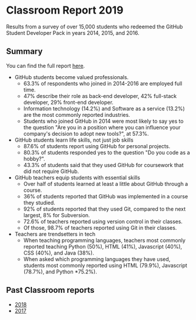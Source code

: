# Classroom Report 2019

Results from a survey of over 15,000 students who redeemed the GitHub Student Developer Pack in years 2014, 2015, and 2016. 

## Summary

You can find the full report [here](https://education.github.com/classroom-report/2019).

- GitHub students become valued professionals.
    - 63.3% of respondents who joined in 2014-2016 are employed full time.
    - 47% describe their role as back-end developer, 42% full-stack developer, 29% front-end developer.
    - Information technology (14.2%) and Software as a service (13.2%) are the most commonly reported industries.
    - Students who joined GitHub in 2014 were most likely to say yes to the question "Are you in a position where you can influence your company's decision to adopt new tools?", at 57.3%. 
- GitHub students learn life skills, not just job skills
    - 87.6% of students report using GitHub for personal projects.
    - 80.3% of students responded yes to the question "Do you code as a hobby?".
    - 43.3% of students said that they used GitHub for coursework that did not require GitHub.
- GitHub teachers equip students with essential skills
    - Over half of students learned at least a little about GitHub through a course.
    - 36% of students reported that GitHub was implemented in a course they studied.
    - 92% of students reported that they used Git, compared to the next largest, 8% for Subversion.
    - 72.6% of teachers reported using version control in their classes.
    - Of those, 98.7% of teachers reported using Git in their classes.
- Teachers are trendsetters in tech
    - When teaching programming languages, teachers most commonly reported teaching Python (50%), HTML (41%), Javascript (40%), CSS (40%), and Java (38%).
    - When asked which programming languages they have used, students most commonly reported using HTML (79.9%), Javascript (78.7%), and Python *75.2%). 

## Past Classroom reports
- [2018](https://education.github.com/classroom-report/2018)
- [2017](https://education.github.com/classroom-report/2017)